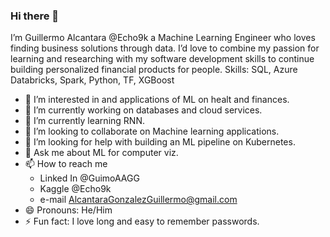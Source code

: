 ### Hi there 👋

I’m Guillermo Alcantara @Echo9k a Machine Learning Engineer who loves finding business solutions through data.
I’d love to combine my passion for learning and researching with my software development skills to continue building personalized financial products for people.
Skills: SQL, Azure Databricks, Spark, Python, TF, XGBoost

- 👀 I’m interested in and applications of ML on healt and finances.
- 🔭 I’m currently working on databases and cloud services.
- 🌱 I’m currently learning RNN.
- 👯 I’m looking to collaborate on Machine learning applications.
- 🤔 I’m looking for help with building an ML pipeline on Kubernetes.
- 💬 Ask me about ML for computer viz.
- 📫 How to reach me 
  - Linked In  @GuimoAAGG
  - Kaggle     @Echo9k
  - e-mail     AlcantaraGonzalezGuillermo@gmail.com
- 😄 Pronouns: He/Him
- ⚡ Fun fact: I love long and easy to remember passwords.

